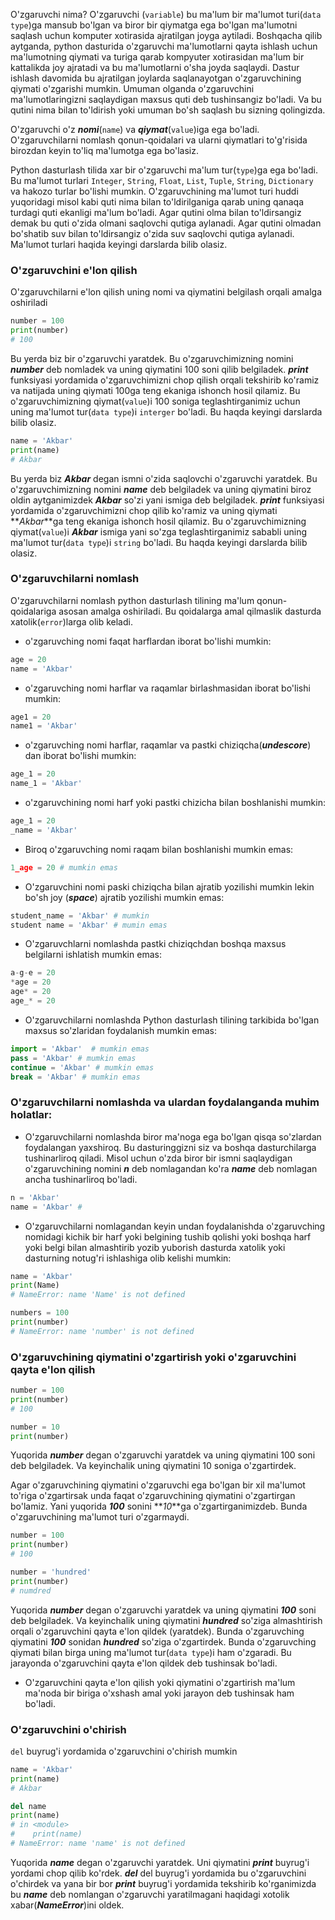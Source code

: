 O'zgaruvchi nima?
O'zgaruvchi (`variable`) bu ma'lum bir ma'lumot turi(`data type`)ga mansub bo'lgan va biror bir qiymatga ega bo'lgan ma'lumotni saqlash uchun komputer xotirasida ajratilgan joyga aytiladi. Boshqacha qilib aytganda, python dasturida o'zgaruvchi ma'lumotlarni qayta ishlash uchun ma'lumotning qiymati va turiga qarab kompyuter xotirasidan ma'lum bir kattalikda joy ajratadi va bu ma'lumotlarni o'sha joyda saqlaydi. Dastur ishlash davomida bu ajratilgan joylarda saqlanayotgan o'zgaruvchining qiymati o'zgarishi mumkin. Umuman olganda o'zgaruvchini ma'lumotlaringizni saqlaydigan maxsus quti deb tushinsangiz bo'ladi. Va bu qutini nima bilan to'ldirish yoki umuman bo'sh saqlash bu sizning qolingizda.

O'zgaruvchi o'z **_nomi_**(`name`) va **_qiymat_**(`value`)iga ega bo'ladi. O'zgaruvchilarni nomlash qonun-qoidalari va ularni qiymatlari to'g'risida birozdan keyin to'liq ma'lumotga ega bo'lasiz.

Python dasturlash tilida xar bir o'zgaruvchi ma'lum tur(`type`)ga ega bo'ladi. Bu ma'lumot turlari `Integer`, `String`, `Float`, `List`, `Tuple`, `String`, `Dictionary` va hakozo turlar bo'lishi mumkin. O'zgaruvchining ma'lumot turi huddi yuqoridagi misol kabi quti nima bilan to'ldirilganiga qarab uning qanaqa turdagi quti ekanligi ma'lum bo'ladi. Agar qutini olma bilan to'ldirsangiz demak bu quti o'zida olmani saqlovchi qutiga aylanadi. Agar qutini olmadan bo'shatib suv bilan to'ldirsangiz o'zida suv saqlovchi qutiga aylanadi. Ma'lumot turlari haqida keyingi darslarda bilib olasiz.

### O'zgaruvchini e'lon qilish

O'zgaruvchilarni e'lon qilish uning nomi va qiymatini belgilash orqali amalga oshiriladi

```python
number = 100
print(number)
# 100
```

Bu yerda biz bir o'zgaruvchi yaratdek. Bu o'zgaruvchimizning nomini **_number_** deb nomladek va uning qiymatini 100 soni qilib belgiladek. **_print_** funksiyasi yordamida o'zgaruvchimizni chop qilish orqali tekshirib ko'ramiz va natijada uning qiymati 100ga teng ekaniga ishonch hosil qilamiz. Bu o'zgaruvchimizning qiymat(`value`)i 100 soniga teglashtirganimiz uchun uning ma'lumot tur(`data type`)i `interger` bo'ladi. Bu haqda keyingi darslarda bilib olasiz.

```python
name = 'Akbar'
print(name)
# Akbar
```

Bu yerda biz **_Akbar_** degan ismni o'zida saqlovchi o'zgaruvchi yaratdek. Bu o'zgaruvchimizning nomini **_name_** deb belgiladek va uning qiymatini biroz oldin aytganimizdek **_Akbar_** so'zi yani ismiga deb belgiladek. **_print_** funksiyasi yordamida o'zgaruvchimizni chop qilib ko'ramiz va uning qiymati **_Akbar_**ga teng ekaniga ishonch hosil qilamiz. Bu o'zgaruvchimizning qiymat(`value`)i **_Akbar_** ismiga yani so'zga teglashtirganimiz sababli uning ma'lumot tur(`data type`)i `string` bo'ladi. Bu haqda keyingi darslarda bilib olasiz.

### O'zgaruvchilarni nomlash

O'zgaruvchilarni nomlash python dasturlash tilining ma'lum qonun-qoidalariga asosan amalga oshiriladi. Bu qoidalarga amal qilmaslik dasturda xatolik(`error`)larga olib keladi.

- o'zgaruvching nomi faqat harflardan iborat bo'lishi mumkin:

```python
age = 20
name = 'Akbar'
```

- o'zgaruvching nomi harflar va raqamlar birlashmasidan iborat bo'lishi mumkin:

```python
age1 = 20
name1 = 'Akbar'
```

- o'zgaruvching nomi harflar, raqamlar va pastki chiziqcha(**_undescore_**) dan iborat bo'lishi mumkin:

```python
age_1 = 20
name_1 = 'Akbar'
```

- o'zgaruvchining nomi harf yoki pastki chizicha bilan boshlanishi mumkin:

```python
age_1 = 20
_name = 'Akbar'
```

- Biroq o'zgaruvching nomi raqam bilan boshlanishi mumkin emas:

```python
1_age = 20 # mumkin emas
```

- O'zgaruvchini nomi paski chiziqcha bilan ajratib yozilishi mumkin lekin bo'sh joy (**_space_**) ajratib yozilishi mumkin emas:

```python
student_name = 'Akbar' # mumkin
student name = 'Akbar' # mumin emas
```

- O'zgaruvchlarni nomlashda pastki chiziqchdan boshqa maxsus belgilarni ishlatish mumkin emas:

```python
a-g-e = 20
*age = 20
age* = 20
age_* = 20
```

- O'zgaruvchilarni nomlashda Python dasturlash tilining tarkibida bo'lgan maxsus so'zlaridan foydalanish mumkin emas:

```python
import = 'Akbar'  # mumkin emas
pass = 'Akbar' # mumkin emas
continue = 'Akbar' # mumkin emas
break = 'Akbar' # mumkin emas
```

### O'zgaruvchilarni nomlashda va ulardan foydalanganda muhim holatlar:

- O'zgaruvchilarni nomlashda biror ma'noga ega bo'lgan qisqa so'zlardan foydalangan yaxshiroq. Bu dasturinggizni siz va boshqa dasturchilarga tushinarliroq qiladi. Misol uchun o'zda biror bir ismni saqlaydigan o'zgaruvchining nomini **_n_** deb nomlagandan ko'ra **_name_** deb nomlagan ancha tushinarliroq bo'ladi.

```python
n = 'Akbar'
name = 'Akbar' #
```

- O'zgaruvchilarni nomlagandan keyin undan foydalanishda o'zgaruvching nomidagi kichik bir harf yoki belgining tushib qolishi yoki boshqa harf yoki belgi bilan almashtirib yozib yuborish dasturda xatolik yoki dasturning notug'ri ishlashiga olib kelishi mumkin:

```python
name = 'Akbar'
print(Name)
# NameError: name 'Name' is not defined
```

```python
numbers = 100
print(number)
# NameError: name 'number' is not defined
```

### O'zgaruvchining qiymatini o'zgartirish yoki o'zgaruvchini qayta e'lon qilish

```python
number = 100
print(number)
# 100

number = 10
print(number)
```

Yuqorida **_number_** degan o'zgaruvchi yaratdek va uning qiymatini 100 soni deb belgiladek. Va keyinchalik uning qiymatini 10 soniga o'zgartirdek.

Agar o'zgaruvchining qiymatini o'zgaruvchi ega bo'lgan bir xil ma'lumot to'riga o'zgartirsak unda faqat o'zgaruvchining qiymatini o'zgartirgan bo'lamiz. Yani yuqorida **_100_** sonini **_10_**ga o'zgartirganimizdeb. Bunda o'zgaruvchining ma'lumot turi o'zgarmaydi.

```python
number = 100
print(number)
# 100

number = 'hundred'
print(number)
# numdred
```

Yuqorida **_number_** degan o'zgaruvchi yaratdek va uning qiymatini **_100_** soni deb belgiladek. Va keyinchalik uning qiymatini **_hundred_** so'ziga almashtirish orqali o'zgaruvchini qayta e'lon qildek (yaratdek). Bunda o'zgaruvching qiymatini **_100_** sonidan **_hundred_** so'ziga o'zgartirdek. Bunda o'zgaruvching qiymati bilan birga uning ma'lumot tur(`data type`)i ham o'zgaradi. Bu jarayonda o'zgaruvchini qayta e'lon qildek deb tushinsak bo'ladi.

- O'zgaruvchini qayta e'lon qilish yoki qiymatini o'zgartirish ma'lum ma'noda bir biriga o'xshash amal yoki jarayon deb tushinsak ham bo'ladi.

### O'zgaruvchini o'chirish

`del` buyrug'i yordamida o'zgaruvchini o'chirish mumkin

```python
name = 'Akbar'
print(name)
# Akbar

del name
print(name)
# in <module>
#    print(name)
# NameError: name 'name' is not defined
```

Yuqorida **_name_** degan o'zgaruvchi yaratdek. Uni qiymatini **_print_** buyrug'i yordami chop qilib ko'rdek.
**_del_** del buyrug'i yordamida bu o'zgaruvchini o'chirdek va yana bir bor **_print_** buyrug'i yordamida tekshirib ko'rganimizda bu **_name_** deb nomlangan o'zgaruvchi yaratilmagani haqidagi xotolik xabar(**_NameError_**)ini oldek.
